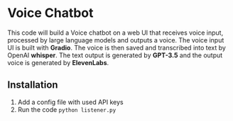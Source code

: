 # Voice Chatbot

This code will build a Voice chatbot on a web UI that receives voice input, processed by large language models and outputs a voice. The voice input UI is built with **Gradio**. The voice is then saved and transcribed into text by OpenAI **whisper**. The text output is generated by **GPT-3.5** and the output voice is generated by **ElevenLabs**. 

## Installation
1. Add a config file with used API keys
2. Run the code
 ```python listener.py```
